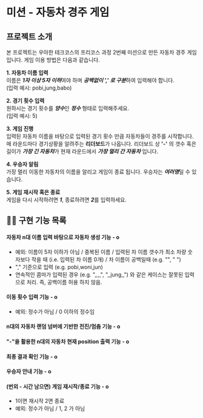 # 미션 - 자동차 경주 게임

## 프로젝트 소개
본 프로젝트는 우아한 테크코스의 프리코스 과정 2번째 미션으로 만든 자동차 경주 게임입니다. 게임 이용 방법은 다음과 같습니다.

**1. 자동차 이름 입력** <br>
이름은 ***1자 이상 5자 이하***여야 하며 ***공백없이 ',' 로 구분***하여 입력해야 합니다. <br>
(입력 예시: pobi,jung,babo) <br>

**2. 경기 횟수 입력** <br>
원하시는 경기 횟수를 ***양수***인 ***정수*** 형태로 입력해주세요. <br>
(입력 예시: 5) <br>

**3. 게임 진행** <br>
입력된 자동차 이름을 바탕으로 입력된 경기 횟수 만큼 자동차들이 경주를 시작합니다. 
매 라운드마다 경기상황을 알려주는 **리더보드**가 나옵니다.
리더보드 상 **'-'** 의 갯수 혹은 길이가 ***가장 긴 자동차***가 현재 라운드에서 ***가장 멀리 간 자동차*** 입니다.<br>

**4. 우승자 알림** <br>
가장 멀리 이동한 자동차의 이름을 알리고 게임이 종료 됩니다. 우승자는 ***여러명***일 수 있습니다. <br>
   
**5. 게임 재시작 혹은 종료** <br>
게임을 다시 시작하려면 ***1***, 종료하려면 ***2***를 입력하세요.

## ✍🏻 구현 기능 목록
#### 자동차 n대 이름 입력 바탕으로 자동차 생성 기능 - o
- 예외: 이름이 5자 이하가 아님 / 중복된 이름 / 입력된 차 이름 갯수가 최소 차량 숫자보다 작을 때 (i.e. 입력된 차 이름 0개) / 차 이름이 공백일때 (e.g. "", "   ")
- "," 기준으로 입력 (e.g. pobi,woni,jun)
- 연속적인 콤마가 입력된 경우 (e.g. ",,,,", ",,jung,,") 와 같은 케이스는 잘못된 입력으로 처리. 즉, 공백이름 허용 하지 않음.
#### 이동 횟수 입력 기능 - o
- 예외: 정수가 아님 / 0 이하의 정수임
#### n대의 자동차 랜덤 넘버에 기반한 전진/멈춤 기능 - o
#### "-"을 활용한 n대의 자동차 현재 position 출력 기능 - o
#### 최종 결과 확인 기능 - o
#### 우승자 안내 기능 - o

#### (번외 - 시간 남으면) 게임 재시작/종료 기능 - o
- 1이면 재시작 2면 종료
- 예외: 정수가 아님 / 1, 2 가 아님